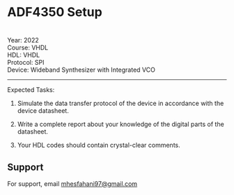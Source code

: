 # ADF4350 Setup
#
Year: 2022  
Course: VHDL  
HDL: VHDL  
Protocol: SPI   
Device: Wideband Synthesizer with Integrated VCO
****
Expected Tasks:

1. Simulate the data transfer protocol of the device in accordance with the device datasheet.
 
2. Write a complete report about your knowledge of the digital parts of the datasheet.

3. Your HDL codes should contain crystal-clear comments.
## Support

For support, email mhesfahani97@gmail.com
